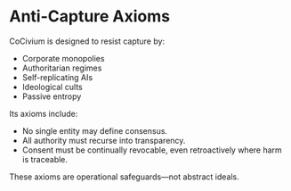<!-- status: stub; target: 150+ words -->
<!-- status: stub; target: 150+ words -->
<!-- status: stub; target: 150+ words -->
<!-- status: stub; target: 150+ words -->
<!-- status: stub; target: 150+ words -->
# Anti-Capture Axioms

CoCivium is designed to resist capture by:

- Corporate monopolies
- Authoritarian regimes
- Self-replicating AIs
- Ideological cults
- Passive entropy

Its axioms include:

- No single entity may define consensus.
- All authority must recurse into transparency.
- Consent must be continually revocable, even retroactively where harm is traceable.

These axioms are operational safeguards—not abstract ideals.








